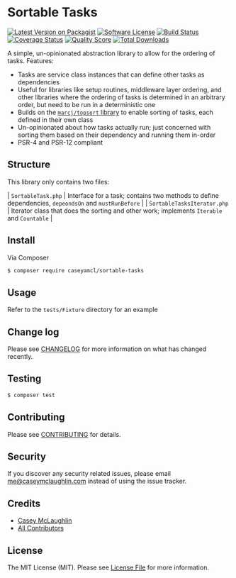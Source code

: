 # Sortable Tasks

[![Latest Version on Packagist][ico-version]][link-packagist]
[![Software License][ico-license]](LICENSE.md)
[![Build Status][ico-travis]][link-travis]
[![Coverage Status][ico-scrutinizer]][link-scrutinizer]
[![Quality Score][ico-code-quality]][link-code-quality]
[![Total Downloads][ico-downloads]][link-downloads]

A simple, un-opinionated abstraction library to allow for the ordering of tasks.  Features:

* Tasks are service class instances that can define other tasks as dependencies
* Useful for libraries like setup routines, middleware layer ordering, and other libraries where the ordering of tasks
  is determined in an arbitrary order, but need to be run in a deterministic one
* Builds on the [`marcj/topsort` library](https://packagist.org/packages/marcj/topsort) to enable sorting of tasks, each defined in their own class
* Un-opinionated about how tasks actually run; just concerned with sorting them based on their dependency and running them in-order
* PSR-4 and PSR-12 compliant

## Structure

This library only contains two files:

| `SortableTask.php`          | Interface for a task; contains two methods to define dependencies, `depeondsOn` and `mustRunBefore` |
| `SortableTasksIterator.php` | Iterator class that does the sorting and other work; implements `Iterable` and `Countable`          |

## Install

Via Composer

``` bash
$ composer require caseyamcl/sortable-tasks
```

## Usage

Refer to the `tests/Fixture` directory for an example 

## Change log

Please see [CHANGELOG](CHANGELOG.md) for more information on what has changed recently.

## Testing

``` bash
$ composer test
```

## Contributing

Please see [CONTRIBUTING](CONTRIBUTING.md) for details.

## Security

If you discover any security related issues, please email me@caseymclaughlin.com instead of using the issue tracker.

## Credits

- [Casey McLaughlin][link-author]
- [All Contributors][link-contributors]

## License

The MIT License (MIT). Please see [License File](LICENSE.md) for more information.

[ico-version]: https://img.shields.io/packagist/v/caseyamcl/sortable-tasks.svg?style=flat-square
[ico-license]: https://img.shields.io/badge/license-MIT-brightgreen.svg?style=flat-square
[ico-travis]: https://img.shields.io/travis/caseyamcl/sortable-tasks/master.svg?style=flat-square
[ico-scrutinizer]: https://img.shields.io/scrutinizer/coverage/g/caseyamcl/sortable-tasks.svg?style=flat-square
[ico-code-quality]: https://img.shields.io/scrutinizer/g/caseyamcl/sortable-tasks.svg?style=flat-square
[ico-downloads]: https://img.shields.io/packagist/dt/caseyamcl/sortable-tasks.svg?style=flat-square

[link-packagist]: https://packagist.org/packages/caseyamcl/sortable-tasks
[link-travis]: https://travis-ci.org/caseyamcl/sortable-tasks
[link-scrutinizer]: https://scrutinizer-ci.com/g/caseyamcl/sortable-tasks/code-structure
[link-code-quality]: https://scrutinizer-ci.com/g/caseyamcl/sortable-tasks
[link-downloads]: https://packagist.org/packages/caseyamcl/sortable-tasks
[link-author]: https://github.com/caseyamcl
[link-contributors]: ../../contributors
